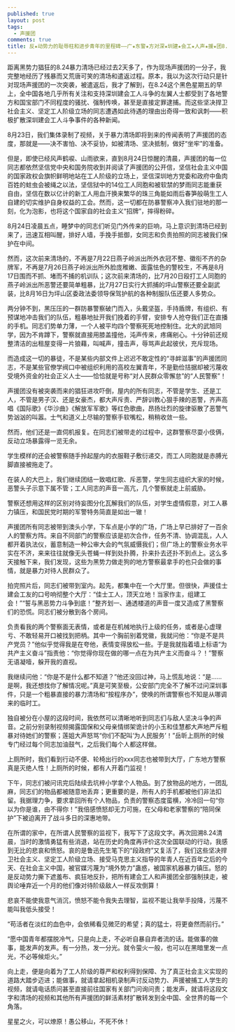 ```yaml
---
published: true
layout: post
tags:
  - 声援团
comments: true
title: 反★动势力的耻辱柱和进步青年的里程碑——广★东警★方对深★圳建★会工★人声★援★团8.24暴★力清★场纪要
---
```


距离黑势力猖狂的8.24暴力清场已经过去2天多了，作为现场声援团的一分子，我完整地经历了残暴而又荒唐可笑的清场和遣返过程。原本，我以为这次行动只是针对现场声援团的一次突袭，被遣返后，我才了解到，在8.24这个黑色星期五的早上，全中国各地几乎所有关注和支持深圳建会工人斗争的左翼人士都受到了各地警方和国宝部门不同程度的骚扰、强制传唤，甚至是直接定罪逮捕。而这些坚决捍卫社会主义、坚定工人阶级立场的同志遭遇如此待遇的理由出奇得一致和讽刺——积极扩散深圳建会工人斗争事件的各种新闻。


8月23日，我们集体录制了视频，关于暴力清场即将到来的传闻表明了声援团的态度，那就是——决不害怕、决不妥协，如被清场、坚决抵制，做好“坐牢”的准备。

但是，即使已经风声鹤唳、山雨欲来，直到8月24日惊醒的清晨，声援团的每一位同志都依然坚信党中央和国务院收到并阅读了声援团的公开信，坚信社会主义中国的国家政权会旗帜鲜明地站在工人阶级的立场上，坚信深圳地方党委和政府中鱼肉百姓的蛀虫会被绳之以法，坚信狱中的14位工人同胞和被软禁的梦雨同志能重获自由，坚信在数以亿计的新工人用血汗换来繁华的珠三角能如雨后春笋般萌生工人自建的切实维护自身权益的工会。然而，这一切都在防暴警察冲入我们驻地的那一刻，化为泡影，也将这个国家自的社会主义“招牌”，摔得粉碎。


8月24日凌晨五点，睡梦中的同志们听见门外传来的巨响，马上意识到清场已经到来了，迅速互相叫醒，排好人墙，手挽手抵御，女同志和负责拍照的同志被我们保护在中间。

然而，这次前来清场的，不再是7月22日燕子岭派出所外衣冠不整、徽衔不齐的杂牌军，不再是7月26日燕子岭派出所外脸庞稚嫩、面露怯色的警校生，不再是8月17日围而不抓、堵而不捕的机训队；这次前来清场的，比7月20日殴打工人同胞的燕子岭派出所恶警还要简单粗暴，比7月27日实行大抓捕的坪山警察还要全副武装，比8月16日为坪山区委政法委领导保驾护航的各种制服队伍还要人多势众。

两分钟不到，黑压压的一群防暴警察破门而入，头戴坚盔，手持盾牌，有组织、有预谋地冲击我们的队伍，粗暴地扯开我们挽着的手臂，安排专人抢夺我们正在直播的手机。同志们势单力薄，一个人被平均四个警察死死地控制住。北大的武旭同学，因为不肯蹲下，警察就直接用膝盖撞他，沌声传来，疼痛剜心。十分钟前还规整清洁的出租屋变得一片狼藉，叫喊声，撞击声，辱骂声此起彼伏，充斥现场。

而造成这一切的暴徒，不是某些内部文件上迟迟不敢定性的“寻衅滋事”的声援团同志，不是某些官僚学阀口中被组织利用的高校左翼青年，不是勤俭拮据却被污蔑收受境外资金的社会正义人士——恰恰就是号称“对人民群众零懈怠”的“人民警察”！

 

声援团没有被突袭而来的猖狂进攻吓倒，屋内的所有同志，不管是学生、还是工人，不管是男子汉、还是女豪杰，都大声斥责、严辞训教心狠手辣的恶警，齐声高唱《国际歌》《华沙曲》《解放军军歌》等红色歌曲，昂扬壮烈的旋律驱散了恶警气势汹汹的叫嚣。士气和道义上尽输的警察手软嘴松，稍稍收敛一些。

然而，他们还是一直伺机报复。在同志们被带走的过程中，这群警察尽耍小伎俩，反动立场暴露得一览无余。

学生模样的还会被警察随手拎起屋内的衣服鞋子敷衍递交，而工人同胞就是赤膊光脚直接被拖走了。

在装人的大巴上，我们继续团结一致唱红歌、斥恶警，学生同志组织大家的时候，恶警头子示意下属不管；工人同志的声音一高亢，几个警察就走上前威胁。

警察还想用这样的区别对待妄图分化瓦解我们的队伍，对学生虚情假意，对工人暴力镇压，和国民党时期的军警特务简直是如出一辙！


声援团所有同志被带到澳头小学，下车点是小学的广场，广场上早已排好了一百余人的警察方阵。来自不同部门的警察应该是初次合作，任务不清、协调混乱，人人都开着执法仪，蓄意制造一种公审大会的气氛威慑我们；但广场上的警察业务水平实在不济，来来往往就像无头苍蝇一样到处扑腾，扑来扑去还扑不到点上。这么多天接触下来，我们发现，这些为黑势力做走狗的地方警察最拿手的也只会做的事情，就是暴力对待人民群众了。


拍完照片后，同志们被带到室内。起先，都集中在一个大厅里。但很快，声援佳士建会工友的口号响彻整个大厅：“佳士工人，顶天立地！当家作主，组建工会！”“誓与黑恶势力斗争到底！”整齐划一、通透楼道的声音一度又造成了黑警察们的恐慌。同志们被分散到各个房间。

负责看我的两个警察面无表情，或者是在机械地执行上级的任务，或者是心虚理亏、不敢轻易开口被找到把柄。其中一个胸前别着党徽，我就问他：“你是不是共产党员？”他似乎觉得我是在夸他，表情变得放松一些。于是我就指着墙上标语“为共产主义奋斗”指责他：“你觉得你现在做的哪一点在为共产主义而奋斗？！”警察无语凝噎，躲开我的直视。

我继续问他：“你是不是什么都不知道？”他还没回过神，马上慌乱地说：“是……是啊，我还想找你了解情况呢。”真是可笑至极，公安部门完全不了解不过问深圳事件，只是一个粗暴直接的暴力清场和“按程序办”，使唤的所谓警察也不知是从哪调来的临时工。


独自被分在小屋的这段时间，我依然可以清晰地听到同志们与敌人坚决斗争的声音。之前分别录制视频揭露国保和父母亲情绑架诡计的小玉和佳慧都大声地严斥粗暴对待她们的警察；莲姐大声怒骂“你们不配叫‘为人民服务’！”岳昕上厕所的时候专门经过每个同志加油鼓气，之后我们每个人都这样做。

上厕所时，我们看到行动不便、轮椅出行的xxx同志也被带到大厅，广东地方警察真是灭绝人性！上厕所的时候，都有人开着门监视！

下午，同志们被问讯完后陆续去坑梓小学拿个人物品。到了放物品的地方，一团乱麻，同志们的物品都被随意地丢弃；更重要的是，所有人的手机都被他们非法扣留。我据理力争，要求拿回所有个人物品，负责的警察态度蛮横，冷冷回一句“你以为你是谁，由不得你！”我倍感愤怒却无力可施，在父母和老家警察的“陪同保护”下被迫离开了战斗多日的深惠地带。


在所谓的家中，在所谓人民警察的监视下，我写下了这段文字。再次回溯8.24清晨，当时的激情勇猛有些消退，站在历史的角度再评价这次全国联动的行动，我感到无比的悲哀和愤怒。哀的是鲁迅先生笔下的“段政府”又复活了，我们这些坚决捍卫社会主义、坚定工人阶级立场、接受马克思主义指导的年青人在近百年之后的今天、在社会主义中国，被官媒污蔑为“境外势力”蛊惑，被国家机器暴力镇压。怒的是反动势力撕下遮羞布、疯狂地反扑，把所有建会工人和声援团全部强制挟走，被舆论唾弃近一个月的他们像对待阶级敌人一样反攻倒算！

悲哀不能使我意气消沉，愤怒不能令我失去理智，监视不能让我举手投降，污蔑不能叫我低头接受！

“苟活者在淡红的血色中，会依稀看见微茫的希望；真的猛士，将更奋然而前行。”

“愿中国青年都摆脱冷气，只是向上走，不必听自暴自弃者流的话。能做事的做事，能发声的发声。有一分热，发一分光。就令萤火一般，也可以在黑暗里发一点光，不必等候炬火。”

向上走，便是向着为了工人阶级的尊严和权利得到保障、为了真正社会主义实现的道路大踏步迈进；能做事，就请拿起相机录制声讨反动势力、声援被捕工人学生的视频，就请电话质问甚至直接前往国家有关部门问询问责；能发声，就请将这段文字和清场的视频和其他所有声援团的鲜活素材扩散转发到全中国、全世界的每一个角落。

星星之火，可以燎原！愚公移山，不死不休！




